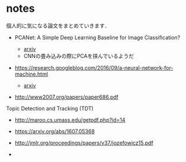 # notes

個人的に気になる論文をまとめていきます．

- PCANet: A Simple Deep Learning Baseline for Image Classification? 
  - [arxiv](https://arxiv.org/abs/1404.3606)
  - CNNの畳み込みの際にPCAを挟んでいるようだ
- https://research.googleblog.com/2016/09/a-neural-network-for-machine.html
  - [arxiv](https://arxiv.org/abs/1609.08144)

- http://www2007.org/papers/paper686.pdf

Topic Detection and Tracking (TDT)
- http://maroo.cs.umass.edu/getpdf.php?id=14

- https://arxiv.org/abs/1607.05368

- http://jmlr.org/proceedings/papers/v37/jozefowicz15.pdf

- 
